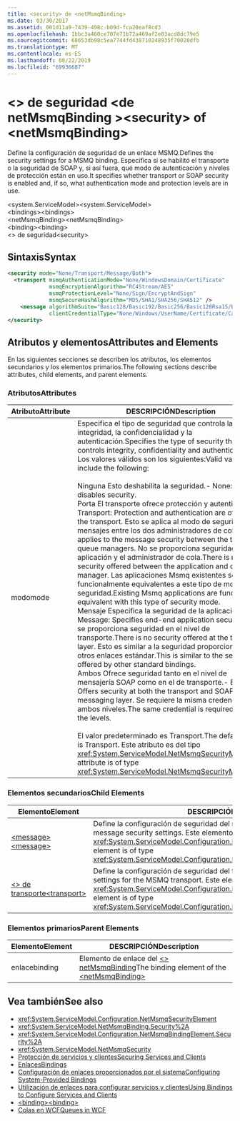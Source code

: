 ```yaml
---
title: <security> de <netMsmqBinding>
ms.date: 03/30/2017
ms.assetid: 001d11a9-7439-498c-b09d-fca20eaf8cd3
ms.openlocfilehash: 1bbc3a460ce707e71b72a469af2e03acd8dc79e5
ms.sourcegitcommit: 68653db98c5ea7744fd438710248935f70020dfb
ms.translationtype: MT
ms.contentlocale: es-ES
ms.lasthandoff: 08/22/2019
ms.locfileid: "69936687"
---
```

# <a name="security-of-netmsmqbinding"></a><span data-ttu-id="0295c-102">\<> de seguridad \<de netMsmqBinding ></span><span class="sxs-lookup"><span data-stu-id="0295c-102">\<security> of \<netMsmqBinding></span></span>
<span data-ttu-id="0295c-103">Define la configuración de seguridad de un enlace MSMQ.</span><span class="sxs-lookup"><span data-stu-id="0295c-103">Defines the security settings for a MSMQ binding.</span></span> <span data-ttu-id="0295c-104">Especifica si se habilitó el transporte o la seguridad de SOAP y, si así fuera, qué modo de autenticación y niveles de protección están en uso.</span><span class="sxs-lookup"><span data-stu-id="0295c-104">It specifies whether transport or SOAP security is enabled and, if so, what authentication mode and protection levels are in use.</span></span>  
  
 <span data-ttu-id="0295c-105">\<system.ServiceModel></span><span class="sxs-lookup"><span data-stu-id="0295c-105">\<system.ServiceModel></span></span>  
<span data-ttu-id="0295c-106">\<bindings></span><span class="sxs-lookup"><span data-stu-id="0295c-106">\<bindings></span></span>  
<span data-ttu-id="0295c-107">\<netMsmqBinding></span><span class="sxs-lookup"><span data-stu-id="0295c-107">\<netMsmqBinding></span></span>  
<span data-ttu-id="0295c-108">\<binding></span><span class="sxs-lookup"><span data-stu-id="0295c-108">\<binding></span></span>  
<span data-ttu-id="0295c-109">\<> de seguridad</span><span class="sxs-lookup"><span data-stu-id="0295c-109">\<security></span></span>  
  
## <a name="syntax"></a><span data-ttu-id="0295c-110">Sintaxis</span><span class="sxs-lookup"><span data-stu-id="0295c-110">Syntax</span></span>  
  
```xml  
<security mode="None/Transport/Message/Both">
  <transport msmqAuthenticationMode="None/WindowsDomain/Certificate"
             msmqEncryptionAlgorithm="RC4Stream/AES"
             msmqProtectionLevel="None/Sign/EncryptAndSign"
             msmqSecureHashAlgorithm="MD5/SHA1/SHA256/SHA512" />
    <message algorithmSuite="Basic128/Basic192/Basic256/Basic128Rsa15/Basic256Rsa15/TripleDes/TripleDesRsa15/Basic128Sha256/Basic192Sha256/TripleDesSha256/Basic128Sha256Rsa15/Basic192Sha256Rsa15/Basic256Sha256Rsa15/TripleDesSha256Rsa15"
             clientCredentialType="None/Windows/UserName/Certificate/CardSpace" />
</security>
```  
  
## <a name="attributes-and-elements"></a><span data-ttu-id="0295c-111">Atributos y elementos</span><span class="sxs-lookup"><span data-stu-id="0295c-111">Attributes and Elements</span></span>  
 <span data-ttu-id="0295c-112">En las siguientes secciones se describen los atributos, los elementos secundarios y los elementos primarios.</span><span class="sxs-lookup"><span data-stu-id="0295c-112">The following sections describe attributes, child elements, and parent elements.</span></span>  
  
### <a name="attributes"></a><span data-ttu-id="0295c-113">Atributos</span><span class="sxs-lookup"><span data-stu-id="0295c-113">Attributes</span></span>  
  
|<span data-ttu-id="0295c-114">Atributo</span><span class="sxs-lookup"><span data-stu-id="0295c-114">Attribute</span></span>|<span data-ttu-id="0295c-115">DESCRIPCIÓN</span><span class="sxs-lookup"><span data-stu-id="0295c-115">Description</span></span>|  
|---------------|-----------------|  
|<span data-ttu-id="0295c-116">modo</span><span class="sxs-lookup"><span data-stu-id="0295c-116">mode</span></span>|<span data-ttu-id="0295c-117">Especifica el tipo de seguridad que controla la integridad, la confidencialidad y la autenticación.</span><span class="sxs-lookup"><span data-stu-id="0295c-117">Specifies the type of security that controls integrity, confidentiality and authentication.</span></span> <span data-ttu-id="0295c-118">Los valores válidos son los siguientes:</span><span class="sxs-lookup"><span data-stu-id="0295c-118">Valid values include the following:</span></span><br /><br /> <span data-ttu-id="0295c-119">Ninguna Esto deshabilita la seguridad.</span><span class="sxs-lookup"><span data-stu-id="0295c-119">-   None: This disables security.</span></span><br /><span data-ttu-id="0295c-120">Porta El transporte ofrece protección y autenticación.</span><span class="sxs-lookup"><span data-stu-id="0295c-120">-   Transport: Protection and authentication are offered by the transport.</span></span> <span data-ttu-id="0295c-121">Esto se aplica al modo de seguridad de mensajes entre los dos administradores de cola.</span><span class="sxs-lookup"><span data-stu-id="0295c-121">This applies to the message security between the two queue managers.</span></span> <span data-ttu-id="0295c-122">No se proporciona seguridad entre la aplicación y el administrador de cola.</span><span class="sxs-lookup"><span data-stu-id="0295c-122">There is no security offered between the application and queue manager.</span></span> <span data-ttu-id="0295c-123">Las aplicaciones Msmq existentes son funcionalmente equivalentes a este tipo de modo de seguridad.</span><span class="sxs-lookup"><span data-stu-id="0295c-123">Existing Msmq applications are functionally equivalent with this type of security mode.</span></span><br /><span data-ttu-id="0295c-124">Mensaje Especifica la seguridad de la aplicación final.</span><span class="sxs-lookup"><span data-stu-id="0295c-124">-   Message: Specifies end-end application security.</span></span> <span data-ttu-id="0295c-125">No se proporciona seguridad en el nivel de transporte.</span><span class="sxs-lookup"><span data-stu-id="0295c-125">There is no security offered at the transport layer.</span></span> <span data-ttu-id="0295c-126">Esto es similar a la seguridad proporcionada por otros enlaces estándar.</span><span class="sxs-lookup"><span data-stu-id="0295c-126">This is similar to the security offered by other standard bindings.</span></span><br /><span data-ttu-id="0295c-127">Ambos Ofrece seguridad tanto en el nivel de mensajería SOAP como en el de transporte.</span><span class="sxs-lookup"><span data-stu-id="0295c-127">-   Both: Offers security at both the transport and SOAP messaging layer.</span></span> <span data-ttu-id="0295c-128">Se requiere la misma credencial en ambos niveles.</span><span class="sxs-lookup"><span data-stu-id="0295c-128">The same credential is required at both the levels.</span></span><br /><br /> <span data-ttu-id="0295c-129">El valor predeterminado es Transport.</span><span class="sxs-lookup"><span data-stu-id="0295c-129">The default value is Transport.</span></span> <span data-ttu-id="0295c-130">Este atributo es del tipo <xref:System.ServiceModel.NetMsmqSecurityMode>.</span><span class="sxs-lookup"><span data-stu-id="0295c-130">This attribute is of type <xref:System.ServiceModel.NetMsmqSecurityMode>.</span></span>|  
  
### <a name="child-elements"></a><span data-ttu-id="0295c-131">Elementos secundarios</span><span class="sxs-lookup"><span data-stu-id="0295c-131">Child Elements</span></span>  
  
|<span data-ttu-id="0295c-132">Elemento</span><span class="sxs-lookup"><span data-stu-id="0295c-132">Element</span></span>|<span data-ttu-id="0295c-133">DESCRIPCIÓN</span><span class="sxs-lookup"><span data-stu-id="0295c-133">Description</span></span>|  
|-------------|-----------------|  
|[<span data-ttu-id="0295c-134">\<message></span><span class="sxs-lookup"><span data-stu-id="0295c-134">\<message></span></span>](message-of-netmsmqbinding.md)|<span data-ttu-id="0295c-135">Define la configuración de seguridad del mensaje SOAP.</span><span class="sxs-lookup"><span data-stu-id="0295c-135">Defines the SOAP message security settings.</span></span> <span data-ttu-id="0295c-136">Este elemento es del tipo <xref:System.ServiceModel.Configuration.MessageSecurityOverMsmqElement>.</span><span class="sxs-lookup"><span data-stu-id="0295c-136">This element is of type <xref:System.ServiceModel.Configuration.MessageSecurityOverMsmqElement>.</span></span>|  
|[<span data-ttu-id="0295c-137">\<> de transporte</span><span class="sxs-lookup"><span data-stu-id="0295c-137">\<transport></span></span>](transport-of-netmsmqbinding.md)|<span data-ttu-id="0295c-138">Define la configuración de seguridad del transporte MSMQ.</span><span class="sxs-lookup"><span data-stu-id="0295c-138">Defines the security settings for the MSMQ transport.</span></span> <span data-ttu-id="0295c-139">Este elemento es del tipo <xref:System.ServiceModel.Configuration.MsmqTransportSecurityElement>.</span><span class="sxs-lookup"><span data-stu-id="0295c-139">This element is of type <xref:System.ServiceModel.Configuration.MsmqTransportSecurityElement>.</span></span>|  
  
### <a name="parent-elements"></a><span data-ttu-id="0295c-140">Elementos primarios</span><span class="sxs-lookup"><span data-stu-id="0295c-140">Parent Elements</span></span>  
  
|<span data-ttu-id="0295c-141">Elemento</span><span class="sxs-lookup"><span data-stu-id="0295c-141">Element</span></span>|<span data-ttu-id="0295c-142">DESCRIPCIÓN</span><span class="sxs-lookup"><span data-stu-id="0295c-142">Description</span></span>|  
|-------------|-----------------|  
|<span data-ttu-id="0295c-143">enlace</span><span class="sxs-lookup"><span data-stu-id="0295c-143">binding</span></span>|<span data-ttu-id="0295c-144">Elemento de enlace del [ \<> netMsmqBinding](netmsmqbinding.md)</span><span class="sxs-lookup"><span data-stu-id="0295c-144">The binding element of the [\<netMsmqBinding>](netmsmqbinding.md)</span></span>|  
  
## <a name="see-also"></a><span data-ttu-id="0295c-145">Vea también</span><span class="sxs-lookup"><span data-stu-id="0295c-145">See also</span></span>

- <xref:System.ServiceModel.Configuration.NetMsmqSecurityElement>
- <xref:System.ServiceModel.NetMsmqBinding.Security%2A>
- <xref:System.ServiceModel.Configuration.NetMsmqBindingElement.Security%2A>
- <xref:System.ServiceModel.NetMsmqSecurity>
- [<span data-ttu-id="0295c-146">Protección de servicios y clientes</span><span class="sxs-lookup"><span data-stu-id="0295c-146">Securing Services and Clients</span></span>](../../../wcf/feature-details/securing-services-and-clients.md)
- [<span data-ttu-id="0295c-147">Enlaces</span><span class="sxs-lookup"><span data-stu-id="0295c-147">Bindings</span></span>](../../../wcf/bindings.md)
- [<span data-ttu-id="0295c-148">Configuración de enlaces proporcionados por el sistema</span><span class="sxs-lookup"><span data-stu-id="0295c-148">Configuring System-Provided Bindings</span></span>](../../../wcf/feature-details/configuring-system-provided-bindings.md)
- [<span data-ttu-id="0295c-149">Utilización de enlaces para configurar servicios y clientes</span><span class="sxs-lookup"><span data-stu-id="0295c-149">Using Bindings to Configure Services and Clients</span></span>](../../../wcf/using-bindings-to-configure-services-and-clients.md)
- [<span data-ttu-id="0295c-150">\<binding></span><span class="sxs-lookup"><span data-stu-id="0295c-150">\<binding></span></span>](../../../misc/binding.md)
- [<span data-ttu-id="0295c-151">Colas en WCF</span><span class="sxs-lookup"><span data-stu-id="0295c-151">Queues in WCF</span></span>](../../../wcf/feature-details/queues-in-wcf.md)
